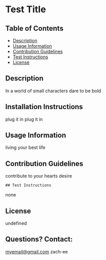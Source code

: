 # Test Title

  ## Table of Contents
  - [Description](##Description)
  - [Usage Information](## )
  - [Contribution Guidelines](## )
  - [Test Instructions](## )
  - [License](## )

  ## Description
  In a world of small characters dare to be bold

  ## Installation Instructions
  plug it in plug it in

  ## Usage Information
  living your best life
  
  ## Contribution Guidelines
  contribute to your hearts desire

    ## Test Instructions
  none

  ## License 
  undefined

  ## Questions? Contact: 
  myemail@gmail.com
  zach-ee


